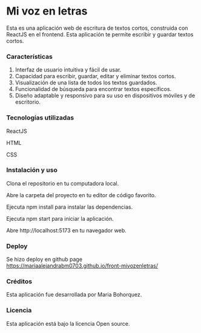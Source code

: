 # Mi voz en letras

Esta es una aplicación web de escritura de textos cortos, construida con ReactJS en el frontend. Esta aplicación te permite escribir y guardar textos cortos.

### Características

1. Interfaz de usuario intuitiva y fácil de usar.
2. Capacidad para escribir, guardar, editar y eliminar textos cortos.
3. Visualización de una lista de todos los textos guardados.
4. Funcionalidad de búsqueda para encontrar textos específicos.
5. Diseño adaptable y responsivo para su uso en dispositivos móviles y de escritorio.

### Tecnologías utilizadas

ReactJS

HTML

CSS

### Instalación y uso

Clona el repositorio en tu computadora local.

Abre la carpeta del proyecto en tu editor de código favorito.

Ejecuta npm install para instalar las dependencias.

Ejecuta npm start para iniciar la aplicación.

Abre http://localhost:5173 en tu navegador web.

### Deploy
Se hizo deploy en github page
https://mariaalejandrabm0703.github.io/front-mivozenletras/

### Créditos

Esta aplicación fue desarrollada por Maria Bohorquez.

### Licencia

Esta aplicación está bajo la licencia Open source.
